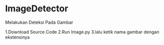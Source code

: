 # ImageDetector
Melakukan Deteksi Pada Gambar

1.Download Source Code
2.Run Image.py
3.lalu ketik nama gambar dengan ekstensinya
